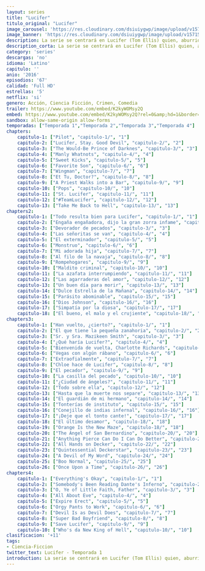 ```yaml
---
layout: series
title: "Lucifer"
titulo_original: "Lucifer"
image_carousel: 'https://res.cloudinary.com/dsiuiygwp/image/upload/v1571541384/lucifer-min_b7htnt.jpg'
image_banner: 'https://res.cloudinary.com/dsiuiygwp/image/upload/v1571541392/temporada-4-de-Lucifer-Netflix-Tom-Ellis-min_xoacmm.jpg'
description: La serie se centrará en Lucifer (Tom Ellis) quien, aburrido e infeliz como el Señor del Infierno, dimite de su trono y abandona su reino para trasladarse a la ciudad de Los Angeles y abrir un lujoso piano-bar llamado Lux. Una vez allí ayudará a la policía a castigar a los más peligrosos criminales de la ciudad.
description_corta: La serie se centrará en Lucifer (Tom Ellis) quien, aburrido e infeliz como el Señor del Infierno, dimite de su trono y abandona su reino para trasladarse a la ciudad de Los Angeles y abrir un lujoso piano-bar llamado Lux. Una vez allí ayudará a la policía a castigar a los más peligrosos criminales de la ciudad.
category: 'series'
descargas: 'no'
idioma: 'Latino'
capitulo: ''
anio: '2016'
episodios: '67'
calidad: 'Full HD'
estrellas: '5'
netflix: 'si'
genero: Acción, Ciencia Ficción, Crimen, Comedia
trailer: https://www.youtube.com/embed/K2kyWOMsy2Q
embed: https://www.youtube.com/embed/K2kyWOMsy2Q?rel=0&amp;hd=1&border=0&wmode=opaque&enablejsapi=1&modestbranding=1&controls=1&showinfo=1
sandbox: allow-same-origin allow-forms
temporadas: ["Temporada 1","Temporada 2","Temporada 3","Temporada 4"]
chapters:
    capitulo-1: ["Pilot", "capitulo-1/", "1"]
    capitulo-2: ["Lucifer, Stay. Good Devil", "capitulo-2/", "2"]
    capitulo-3: ["The Would-Be Prince of Darknes", "capitulo-3/", "3"]
    capitulo-4: ["Manly Whatnots", "capitulo-4/", "4"]
    capitulo-5: ["Sweet Kicks", "capitulo-5/", "5"]
    capitulo-6: ["Favorite Son", "capitulo-6/", "6"]
    capitulo-7: ["Wingman", "capitulo-7/", "7"]
    capitulo-8: ["Et Tu, Doctor?", "capitulo-8/", "8"]
    capitulo-9: ["A Priest Walks into a Bar", "capitulo-9/", "9"]
    capitulo-10: ["Pops", "capitulo-10/", "10"]
    capitulo-11: ["St. Lucifer", "capitulo-11/", "11"]
    capitulo-12: ["#TeamLucifer", "capitulo-12/", "12"]
    capitulo-13: ["Take Me Back to Hell", "capitulo-13/", "13"]
chapters2:
    capitulo-1: ["Todo resulta bien para Lucifer", "capitulo-1/", "1"]
    capitulo-2: ["Engaña engañadora, dijo la gran zorra infame", "capitulo-2/", "2"]
    capitulo-3: ["Devorador de pecados", "capitulo-3/", "3"]
    capitulo-4: ["Las señoritas se van", "capitulo-4/", "4"]
    capitulo-5: ["El exterminador", "capitulo-5/", "5"]
    capitulo-6: ["Monstruo", "capitulo-6/", "6"]
    capitulo-7: ["Mi adorada hija", "capitulo-7/", "7"]
    capitulo-8: ["Al filo de la navaja", "capitulo-8/", "8"]
    capitulo-9: ["Rompehogares", "capitulo-9/", "9"]
    capitulo-10: ["Maldito criminal", "capitulo-10/", "10"]
    capitulo-11: ["La azafata interrumpiendo", "capitulo-11/", "11"]
    capitulo-12: ["Las agarraderas del amor", "capitulo-12/", "12"]
    capitulo-13: ["Un buen día para morir", "capitulo-13/", "13"]
    capitulo-14: ["Dulce Estrella de la Mañana", "capitulo-14/", "14"]
    capitulo-15: ["Parásito abominable", "capitulo-15/", "15"]
    capitulo-16: ["Dios Johnson", "capitulo-16/", "16"]
    capitulo-17: ["Simpatía por la diosa", "capitulo-17/", "17"]
    capitulo-18: ["El bueno, el malo y el crujiente", "capitulo-18/", "18"]
chapters3:
    capitulo-1: ["Han vuelto, ¿cierto?", "capitulo-1/", "1"]
    capitulo-2: ["El que tiene la pequeña zanahoria", "capitulo-2/", "2"]
    capitulo-3: ["Sr. y Sra. Mazikeen Smith", "capitulo-3/", "3"]
    capitulo-4: ["¿Qué haría Lucifer?", "capitulo-4/", "4"]
    capitulo-5: ["Bienvenida de vuelta, Charlotte Richards", "capitulo-5/", "5"]
    capitulo-6: ["Vegas con algún rábano", "capitulo-6/", "6"]
    capitulo-7: ["Extraofialmente", "capitulo-7/", "7"]
    capitulo-8: ["Chloe hace de Lucifer", "capitulo-8/", "8"]
    capitulo-9: ["El pecador", "capitulo-9/", "9"]
    capitulo-10: ["La casilla del pecado", "capitulo-10/", "10"]
    capitulo-11: ["¿Ciudad de ángeles?", "capitulo-11/", "11"]
    capitulo-12: ["Todo sobre ella", "capitulo-12/", "12"]
    capitulo-13: ["Hasta que la muerte nos separe", "capitulo-13/", "13"]
    capitulo-14: ["El guardián de mi hermano", "capitulo-14/", "14"]
    capitulo-15: ["Tonterías de instituto", "capitulo-15/", "15"]
    capitulo-16: ["Conejillo de indias infernal", "capitulo-16/", "16"]
    capitulo-17: ["¡Deje que el tonto cante!", "capitulo-17/", "17"]
    capitulo-18: ["El último desamor", "capitulo-18/", "18"]
    capitulo-19: ["Orange Is the New Maze", "capitulo-18/", "18"]
    capitulo-20: ["The Angel of San Bernardino", "capitulo-20/", "20"]
    capitulo-21: ["Anything Pierce Can Do I Can Do Better", "capitulo-21/", "21"]
    capitulo-22: ["All Hands on Decker", "capitulo-22/", "22"]
    capitulo-23: ["Quintessential Deckerstar", "capitulo-23/", "23"]
    capitulo-24: ["A Devil of My Word", "capitulo-24/", "24"]
    capitulo-25: ["Boo Normal", "capitulo-25/", "25"]
    capitulo-26: ["Once Upon a Time", "capitulo-26/", "26"]
chapters4:
    capitulo-1: ["Everything's Okay", "capitulo-1/", "1"]
    capitulo-2: ["Somebody's Been Reading Dante's Inferno", "capitulo-2/", "2"]
    capitulo-3: ["O, Ye of Little Faith, Father", "capitulo-3/", "3"]
    capitulo-4: ["All About Eve", "capitulo-4/", "4"]
    capitulo-5: ["Expire Erect", "capitulo-5/", "5"]
    capitulo-6: ["Orgy Pants to Work", "capitulo-6/", "6"]
    capitulo-7: ["Devil Is as Devil Does", "capitulo-7/", "7"]
    capitulo-8: ["Super Bad Boyfriend", "capitulo-8/", "8"]
    capitulo-9: ["Save Lucifer", "capitulo-9/", "9"]
    capitulo-10: ["Who's da New King of Hell", "capitulo-10/", "10"]
clasificacion: '+11'
tags:
- Ciencia-Ficcion
twitter_text: Lucifer - Temporada 1
introduction: La serie se centrará en Lucifer (Tom Ellis) quien, aburrido e infeliz como el Señor del Infierno, dimite de su trono y abandona su reino para trasladarse a la ciudad de Los Angeles y abrir un lujoso piano-bar llamado Lux. Una vez allí ayudará a la policía a castigar a los más peligrosos criminales de la ciudad.
---
```












